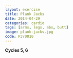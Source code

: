 ```yaml
---
layout: exercise
title: Plank Jacks
date: 2014-04-29
categories: cardio
tags: [arms, legs, abs, butt]
image: plank-jacks.jpg
code: PJ70010
---
```


**Cycles 5, 6**

